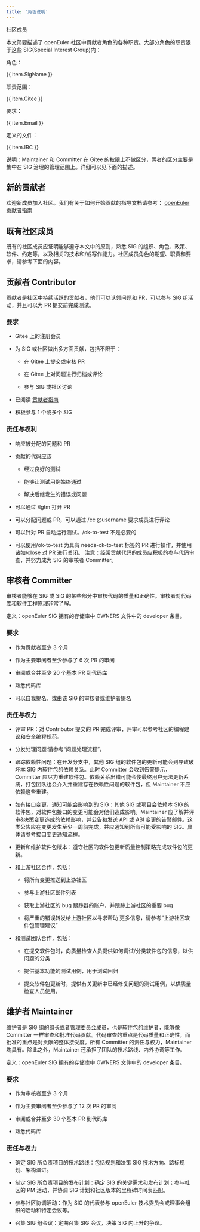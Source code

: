 ```yaml
---
title: '角色说明'
---
```


<script setup lang="ts">
import { computed } from 'vue';
import useWindowResize from '@/components/hooks/useWindowResize';
import BannerLevel2 from '@/components/BannerLevel2.vue'
import banner from '@/assets/banner-secondary.png';
import illustration from '@/assets/illustrations/search.png';
  const tableData = [
    {
      SigName: 'Contributor',
      Gitee: '项目的贡献者',
      Email: '项目Owner',
      IRC: 'Gitee注册成员'
    },
    {
      SigName: 'Committer',
      Gitee: '审核其他成员的贡献',
      Email: 'SIG的积极贡献者，经验丰富，愿意投入精力参与到审核工作',
      IRC: 'openEuler SIG拥有的储存库中OWNERS文件中的Commiter条目。'
    },
    {
      SigName: 'Maintainer',
      Gitee: '项目Owner',
      Email: '经验丰富，富有责任心、出色的技术能力和管理能力',
      IRC: 'openEuler SIG拥有的存储库中OWNERS文件中的Maintainer条目。'
    }
  ]
  const screenWidth = useWindowResize();
  const isMobile = computed(() => {
    return screenWidth.value <= 768 ? true : false;
  });
</script>

<ClientOnly>
  <BannerLevel2
    :background-image="banner"
    background-text="SIG"
    title="角色说明"
    :illustration="illustration"
  />
</ClientOnly>

<div :class="['markdown', isMobile ? 'markdown-mo' : '']">

<div class="top">社区成员</div>

本文简要描述了 openEuler 社区中贡献者角色的各种职责。大部分角色的职责限于这些 SIG(Special Interest Group)内：

<OTable :data="tableData" v-show="!isMobile" class="duty-table">
  <OTableColumn prop="SigName" label="SIG名称"/>
  <OTableColumn prop="Gitee" label="Gitee主页"/>
  <OTableColumn prop="Email" label="邮件"/>
  <OTableColumn prop="IRC" label="IRC频道"/>
</OTable>

<div class="mo-card" v-show="isMobile">
  <div
    v-for="(item,index) in tableData"
    :key="item.SigName"
    :class="['mo-card-item', index === 1 ? 'mo-card-middle' : 'mo-card-sides' ]">
    <div class="mo-card-item-text">
      <p class="text-title">角色：</p>
      <p class="text-content">{{ item.SigName }}</p>
    </div>
    <div class="mo-card-item-text">
      <p class="text-title">职责范围：</p>
      <p class="text-content">{{ item.Gitee }}</p>
    </div>
    <div class="mo-card-item-text">
      <p class="text-title">要求：</p>
      <p class="text-content">{{ item.Email }}</p>
    </div>
    <div class="mo-card-item-text">
      <p class="text-title">定义的文件：</p>
      <p class="text-content">{{ item.IRC }}</p>
    </div>
  </div>
</div>

说明：Maintainer 和 Committer 在 Gitee 的权限上不做区分，两者的区分主要是集中在 SIG 治理的管理范围上。详细可以见下面的描述。

## 新的贡献者

欢迎新成员加入社区。我们有关于如何开始贡献的指导文档请参考：
<a href="https://gitee.com/openeuler/community/blob/master/zh/contributors/README.md" class="link">openEuler 贡献者指南</a>

## 既有社区成员

既有的社区成员应证明能够遵守本文中的原则，熟悉 SIG 的组织、角色、政策、软件、约定等，以及相关的技术和/或写作能力。社区成员角色的期望、职责和要求，请参考下面的内容。

## 贡献者 Contributor

贡献者是社区中持续活跃的贡献者，他们可以认领问题和 PR，可以参与 SIG 组活动，并且可以为 PR 提交前完成测试。

### 要求

- Gitee 上的注册会员

- 为 SIG 或社区做出多方面贡献，包括不限于：

  - 在 Gitee 上提交或审核 PR

  - 在 Gitee 上对问题进行归档或评论
  - 参与 SIG 或社区讨论

- 已阅读
  <a href="https://gitee.com/openeuler/community/blob/master/zh/contributors/README.md" class="link">贡献者指南</a>
- 积极参与 1 个或多个 SIG

### 责任与权利

- 响应被分配的问题和 PR

- 贡献的代码应该

  - 经过良好的测试

  - 能够让测试用例始终通过
  - 解决后继发生的错误或问题

- 可以通过 /lgtm 打开 PR
- 可以分配问题或 PR，可以通过 /cc @username 要求成员进行评论
- 可以针对 PR 自动运行测试。/ok-to-test 不是必要的
- 可以使用/ok-to-test 为具有 needs-ok-to-test 标签的 PR 进行操作，并使用诸如/close 对 PR 进行关闭。
  注意：经常贡献代码的成员应积极的参与代码审查，并努力成为 SIG 的审核者 Committer。

## 审核者 Committer

审核者能够在 SIG 或 SIG 的某些部分中审核代码的质量和正确性。审核者对代码库和软件工程原理非常了解。

定义：openEuler SIG 拥有的存储库中 OWNERS 文件中的 developer 条目。

### 要求

- 作为贡献者至少 3 个月

- 作为主要审阅者至少参与了 6 次 PR 的审阅
- 审阅或合并至少 20 个基本 PR 到代码库
- 熟悉代码库
- 可以自我提名，或由该 SIG 的审核者或维护者提名

### 责任与权力

- 评审 PR：对 Contributor 提交的 PR 完成评审，评审可以参考社区的编程建议和安全编程规范。

- 分发处理问题:请参考“问题处理流程”。
- 跟踪依赖性问题：在开发分支中，其他 SIG 组的软件包的更新可能会到导致破坏本 SIG 内软件包的依赖关系。此时 Committer 会收到告警提示，Committer 应尽力重建软件包。依赖关系出错可能会使最终用户无法更新系统，打包团队也会介入并重建存在依赖性问题的软件包，但 Maintainer 不应依赖这些重建。
- 如有接口变更，通知可能会影响到的 SIG：其他 SIG 或项目会依赖本 SIG 的软件包，对软件包接口的变更可能会对他们造成影响。Maintainer 应了解并评审&决策变更造成的依赖影响，并公告和发送 API 或 ABI 变更的告警邮件。这类公告应在变更发生至少一周前完成，并应通知到所有可能受影响的 SIG。具体请参考接口变更通知流程。
- 更新和维护软件包版本：遵守社区的软件包更新质量控制策略完成软件包的更新。
- 和上游社区合作，包括：

  - 将所有变更推送到上游社区

  - 参与上游社区邮件列表
  - 获取上游社区的 bug 跟踪器的账户，并跟踪上游社区的重要 bug
  - 将严重的错误转发给上游社区以寻求帮助 更多信息，请参考“上游社区软件包管理建议”

- 和测试团队合作，包括：

  - 在提交软件包时，向质量检查人员提供如何调试/分类软件包的信息，以供问题的分类

  - 提供基本功能的测试用例，用于测试回归
  - 提交软件包更新时，提供有关更新中已经修复问题的测试用例，以供质量检查人员使用。

## 维护者 Maintainer

维护者是 SIG 组的组长或者管理委员会成员，也是软件包的维护者，能够像 Committer 一样审查和批准代码贡献。代码审查的重点是代码质量和正确性，而批准的重点是对贡献的整体接受度。所有 Committer 的责任与权力，Maintainer 均具有。除此之外，Maintainer 还承担了团队的技术路线、内外协调等工作。

定义：openEuler SIG 拥有的存储库中 OWNERS 文件中的 developer 条目。

### 要求

- 作为审核者至少 3 个月

- 作为主要审阅者至少参与了 12 次 PR 的审阅
- 审阅或合并至少 30 个基本 PR 到代码库
- 熟悉代码库

### 责任与权力

- 确定 SIG 所负责项目的技术路线：包括规划和决策 SIG 技术方向、路标规划、架构演进。

- 制定 SIG 所负责项目的发布计划：确定 SIG 的关键需求和发布计划；参与社区的 PM 活动，并协调 SIG 计划和社区版本的里程碑时间表匹配。
- 参与社区协调活动：作为 SIG 的代表参与 openEuler 技术委员会或理事会组织的活动和特定会议等。
- 召集 SIG 组会议：定期召集 SIG 会议，决策 SIG 内上升的争议。

</div>

<style scoped lang="scss">
  .markdown {
    margin-top: var(--o-spacing-h1);
  }
  .markdown-mo {
    margin-top: var(--o-spacing-h2);
    padding: var(--o-spacing-h5);
  }
  .top {
    font-size: var(--o-font-size-h7);
    font-weight: 500;
    color: var(--e-color-text1);
    line-height: var(--o-line-height-h7);
  }
  .duty-table {
    margin-top: var(--o-spacing-h4);
    margin-bottom: var(--o-spacing-h5);
    :deep(.el-table__header) {
      border: none;
      tr {
        border: none;
      }
    }
    :deep(.el-table__body) {
      border: none;
    }
  }
  .link {
    color: var(--e-color-brand1);
  }
  .mo-card {
    margin: var(--o-spacing-h4) 0;
    &-item {
      padding: var(--o-spacing-h5);
      &-text {
        display: flex;
        .text-title {
          white-space:nowrap;
        }
        .text-content {
          color: var(--e-color-text4);
        }
      }
    }
    &-sides {
      background-color: var(--e-color-bg1);
    }
  }
</style>
